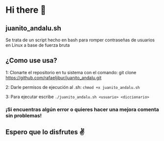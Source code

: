 # Hi there 👋

## juanito_andalu.sh
Se trata de un script hecho en bash para romper contraseñas de usuarios en Linux a base de fuerza bruta
## ¿Como use usa?
1: Clonarte el repositorio en tu sistema con el comando: git clone https://github.com/rafaeljibur/juanito_andalu.git

2: Darle permisos de ejecución al .sh: ```chmod +x juanito_andalu.sh```

3: Para ejecutar escribe ```./juanito_andalu.sh <usuario> <diccionario>```
	
### ¡Si encuentras algún error o quieres hacer una mejora comenta sin problemas!

## Espero que lo disfrutes ✌️
